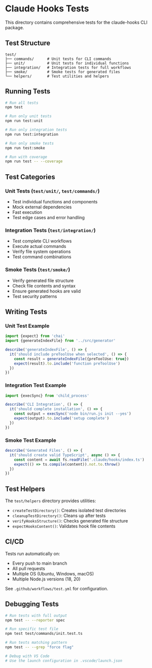 # Claude Hooks Tests

This directory contains comprehensive tests for the claude-hooks CLI package.

## Test Structure

```
test/
├── commands/      # Unit tests for CLI commands
├── unit/          # Unit tests for individual functions
├── integration/   # Integration tests for full workflows
├── smoke/         # Smoke tests for generated files
└── helpers/       # Test utilities and helpers
```

## Running Tests

```bash
# Run all tests
npm test

# Run only unit tests
npm run test:unit

# Run only integration tests
npm run test:integration

# Run only smoke tests
npm run test:smoke

# Run with coverage
npm run test -- --coverage
```

## Test Categories

### Unit Tests (`test/unit/`, `test/commands/`)
- Test individual functions and components
- Mock external dependencies
- Fast execution
- Test edge cases and error handling

### Integration Tests (`test/integration/`)
- Test complete CLI workflows
- Execute actual commands
- Verify file system operations
- Test command combinations

### Smoke Tests (`test/smoke/`)
- Verify generated file structure
- Check file contents and syntax
- Ensure generated hooks are valid
- Test security patterns

## Writing Tests

### Unit Test Example

```typescript
import {expect} from 'chai'
import {generateIndexFile} from '../src/generator'

describe('generateIndexFile', () => {
  it('should include preToolUse when selected', () => {
    const result = generateIndexFile({preToolUse: true})
    expect(result).to.include('function preToolUse')
  })
})
```

### Integration Test Example

```typescript
import {execSync} from 'child_process'

describe('CLI Integration', () => {
  it('should complete installation', () => {
    const output = execSync('node bin/run.js init --yes')
    expect(output).to.include('setup complete')
  })
})
```

### Smoke Test Example

```typescript
describe('Generated Files', () => {
  it('should create valid TypeScript', async () => {
    const content = await fs.readFile('.claude/hooks/index.ts')
    expect(() => ts.compile(content)).not.to.throw()
  })
})
```

## Test Helpers

The `test/helpers` directory provides utilities:

- `createTestDirectory()`: Creates isolated test directories
- `cleanupTestDirectory()`: Cleans up after tests
- `verifyHooksStructure()`: Checks generated file structure
- `expectHooksContent()`: Validates hook file contents

## CI/CD

Tests run automatically on:
- Every push to main branch
- All pull requests
- Multiple OS (Ubuntu, Windows, macOS)
- Multiple Node.js versions (18, 20)

See `.github/workflows/test.yml` for configuration.

## Debugging Tests

```bash
# Run tests with full output
npm test -- --reporter spec

# Run specific test file
npm test test/commands/init.test.ts

# Run tests matching pattern
npm test -- --grep "force flag"

# Debug with VS Code
# Use the launch configuration in .vscode/launch.json
```